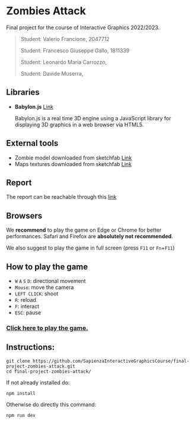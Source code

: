 # Zombies Attack

Final project for the course of Interactive Graphics 2022/2023.

>Student: Valerio Francione, 2047712
>
>Student: Francesco Giuseppe Gallo, 1811339
>
>Student: Leonardo Maria Carrozzo,
>
>Student: Davide Muserra, 

## Libraries

-   **Babylon.js** [Link](https://www.babylonjs.com/)

    Babylon.js is a real time 3D engine using a JavaScript library for displaying 3D graphics in a web browser via HTML5.

## External tools

-   Zombie model downloaded from sketchfab [Link](https://sketchfab.com/)
-   Maps textures downloaded from sketchfab [Link](https://polyhaven.com/)

## Report

The report can be reachable through this [link]()

## Browsers

We **recommend** to play the game on Edge or Chrome for better performances. Safari and Firefox are **absolutely not recommended**.

We also suggest to play the game in full screen (press `F11` or `Fn`+`F11`)

## How to play the game

- `W` `A` `S` `D`: directional movement
- `Mouse`: move the camera
- `LEFT CLICK`: shoot
- `R`: reload 
- `F`: interact 
- `ESC`: pause

### [Click here to play the game.](https://sapienzainteractivegraphicscourse.github.io/final-project-the-last-survivor/)

## Instructions:

```
git clone https://github.com/SapienzaInteractiveGraphicsCourse/final-project-zombies-attack.git
cd final-project-zombies-attack/
```
If not already installed do:
```
npm install
```
Otherwise do directly this command:
```
npm run dev
```
